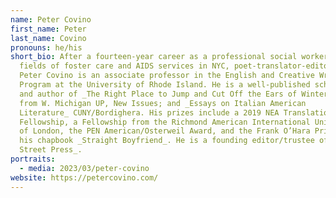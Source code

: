 ```yaml
---
name: Peter Covino
first_name: Peter
last_name: Covino
pronouns: he/his
short_bio: After a fourteen-year career as a professional social worker in the
  fields of foster care and AIDS services in NYC, poet-translator-editor
  Peter Covino is an associate professor in the English and Creative Writing PhD
  Program at the University of Rhode Island. He is a well-published scholar
  and author of _The Right Place to Jump and Cut Off the Ears of Winter_ both
  from W. Michigan UP, New Issues; and _Essays on Italian American
  Literature_ CUNY/Bordighera. His prizes include a 2019 NEA Translation
  Fellowship, a Fellowship from the Richmond American International University
  of London, the PEN American/Osterweil Award, and the Frank O’Hara Prize for
  his chapbook _Straight Boyfriend_. He is a founding editor/trustee of _Barrow
  Street Press_. 
portraits:
  - media: 2023/03/peter-covino
website: https://petercovino.com/
---
```

